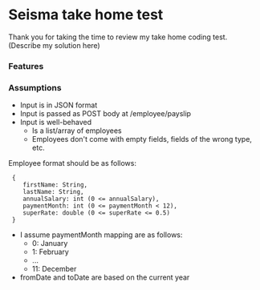 # Seisma take home test

Thank you for taking the time to review my take home coding test. 
(Describe my solution here)

### Features

### Assumptions

- Input is in JSON format
- Input is passed as POST body at /employee/payslip
- Input is well-behaved
  - Is a list/array of employees
  - Employees don't come with empty fields, fields of the wrong type, etc.

Employee format should be as follows:
```
 {
    firstName: String,
    lastName: String,
    annualSalary: int (0 <= annualSalary),
    paymentMonth: int (0 <= paymentMonth < 12),
    superRate: double (0 <= superRate <= 0.5)
 }
```

- I assume paymentMonth mapping are as follows:
  - 0: January
  - 1: February
  - ...
  - 11: December
- fromDate and toDate are based on the current year